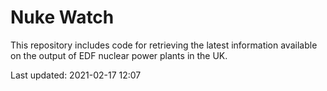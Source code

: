 # Nuke Watch

This repository includes code for retrieving the latest information available on the output of EDF nuclear power plants in the UK.

Last updated: 2021-02-17 12:07